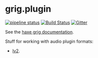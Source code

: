 # grig.plugin

[![pipeline status](https://gitlab.com/haxe-grig/grig.plugin/badges/master/pipeline.svg)](https://gitlab.com/haxe-grig/grig.plugin/commits/master)
[![Build Status](https://travis-ci.org/osakared/grig.plugin.svg?branch=master)](https://travis-ci.org/osakared/grig.plugin)
[![Gitter](https://badges.gitter.im/haxe-grig/Lobby.svg)](https://gitter.im/haxe-grig/Lobby?utm_source=badge&utm_medium=badge&utm_campaign=pr-badge&utm_content=badge)

See the [haxe grig documentation](https://haxe-grig.gitlab.io/grig/).

Stuff for working with audio plugin formats:

* [lv2](http://lv2plug.in/).